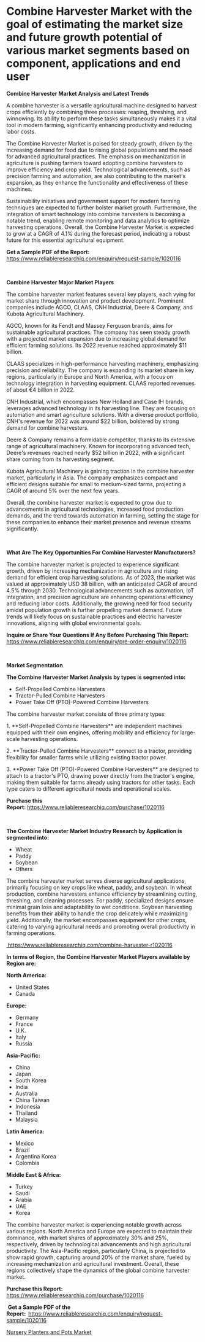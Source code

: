 <p><h1>Combine Harvester Market with the goal of estimating the market size and future growth potential of various market segments based on component, applications and end user</h1></p><p><strong>Combine Harvester Market Analysis and Latest Trends</strong></p>
<p><p>A combine harvester is a versatile agricultural machine designed to harvest crops efficiently by combining three processes: reaping, threshing, and winnowing. Its ability to perform these tasks simultaneously makes it a vital tool in modern farming, significantly enhancing productivity and reducing labor costs.</p><p>The Combine Harvester Market is poised for steady growth, driven by the increasing demand for food due to rising global populations and the need for advanced agricultural practices. The emphasis on mechanization in agriculture is pushing farmers toward adopting combine harvesters to improve efficiency and crop yield. Technological advancements, such as precision farming and automation, are also contributing to the market's expansion, as they enhance the functionality and effectiveness of these machines.</p><p>Sustainability initiatives and government support for modern farming techniques are expected to further bolster market growth. Furthermore, the integration of smart technology into combine harvesters is becoming a notable trend, enabling remote monitoring and data analytics to optimize harvesting operations. Overall, the Combine Harvester Market is expected to grow at a CAGR of 4.1% during the forecast period, indicating a robust future for this essential agricultural equipment.</p></p>
<p><strong>Get a Sample PDF of the Report:&nbsp;</strong> <a href="https://www.reliableresearchiq.com/enquiry/request-sample/1020116?utm_campaign=3136&utm_medium=2&utm_source=Github&utm_content=ia&utm_term=30032025&utm_id=combine-harvester">https://www.reliableresearchiq.com/enquiry/request-sample/1020116</a></p>
<p>&nbsp;</p>
<p><strong>Combine Harvester Major Market Players</strong></p>
<p><p>The combine harvester market features several key players, each vying for market share through innovation and product development. Prominent companies include AGCO, CLAAS, CNH Industrial, Deere & Company, and Kubota Agricultural Machinery.</p><p>AGCO, known for its Fendt and Massey Ferguson brands, aims for sustainable agricultural practices. The company has seen steady growth with a projected market expansion due to increasing global demand for efficient farming solutions. Its 2022 revenue reached approximately $11 billion.</p><p>CLAAS specializes in high-performance harvesting machinery, emphasizing precision and reliability. The company is expanding its market share in key regions, particularly in Europe and North America, with a focus on technology integration in harvesting equipment. CLAAS reported revenues of about €4 billion in 2022.</p><p>CNH Industrial, which encompasses New Holland and Case IH brands, leverages advanced technology in its harvesting line. They are focusing on automation and smart agriculture solutions. With a diverse product portfolio, CNH's revenue for 2022 was around $22 billion, bolstered by strong demand for combine harvesters.</p><p>Deere & Company remains a formidable competitor, thanks to its extensive range of agricultural machinery. Known for incorporating advanced tech, Deere's revenues reached nearly $52 billion in 2022, with a significant share coming from its harvesting segment.</p><p>Kubota Agricultural Machinery is gaining traction in the combine harvester market, particularly in Asia. The company emphasizes compact and efficient designs suitable for small to medium-sized farms, projecting a CAGR of around 5% over the next few years.</p><p>Overall, the combine harvester market is expected to grow due to advancements in agricultural technologies, increased food production demands, and the trend towards automation in farming, setting the stage for these companies to enhance their market presence and revenue streams significantly.</p></p>
<p>&nbsp;</p>
<p><strong>What Are The Key Opportunities For Combine Harvester Manufacturers?</strong></p>
<p><p>The combine harvester market is projected to experience significant growth, driven by increasing mechanization in agriculture and rising demand for efficient crop harvesting solutions. As of 2023, the market was valued at approximately USD 38 billion, with an anticipated CAGR of around 4.5% through 2030. Technological advancements such as automation, IoT integration, and precision agriculture are enhancing operational efficiency and reducing labor costs. Additionally, the growing need for food security amidst population growth is further propelling market demand. Future trends will likely focus on sustainable practices and electric harvester innovations, aligning with global environmental goals.</p></p>
<p><strong>Inquire or Share Your Questions If Any Before Purchasing This Report:</strong> <a href="https://www.reliableresearchiq.com/enquiry/pre-order-enquiry/1020116?utm_campaign=3136&utm_medium=2&utm_source=Github&utm_content=ia&utm_term=30032025&utm_id=combine-harvester">https://www.reliableresearchiq.com/enquiry/pre-order-enquiry/1020116</a></p>
<p>&nbsp;</p>
<p><strong>Market Segmentation</strong></p>
<p><strong>The Combine Harvester Market Analysis by types is segmented into:</strong></p>
<p><ul><li>Self-Propelled Combine Harvesters</li><li>Tractor-Pulled Combine Harvesters</li><li>Power Take Off (PTO)-Powered Combine Harvesters</li></ul></p>
<p><p>The combine harvester market consists of three primary types: </p><p>1. **Self-Propelled Combine Harvesters** are independent machines equipped with their own engines, offering mobility and efficiency for large-scale harvesting operations. </p><p>2. **Tractor-Pulled Combine Harvesters** connect to a tractor, providing flexibility for smaller farms while utilizing existing tractor power. </p><p>3. **Power Take Off (PTO)-Powered Combine Harvesters** are designed to attach to a tractor's PTO, drawing power directly from the tractor's engine, making them suitable for farms already using tractors for other tasks. Each type caters to different agricultural needs and operational scales.</p></p>
<p><strong>Purchase this Report:&nbsp;</strong><a href="https://www.reliableresearchiq.com/purchase/1020116?utm_campaign=3136&utm_medium=2&utm_source=Github&utm_content=ia&utm_term=30032025&utm_id=combine-harvester">https://www.reliableresearchiq.com/purchase/1020116</a></p>
<p>&nbsp;</p>
<p><strong>The Combine Harvester Market Industry Research by Application is segmented into:</strong></p>
<p><ul><li>Wheat</li><li>Paddy</li><li>Soybean</li><li>Others</li></ul></p>
<p><p>The combine harvester market serves diverse agricultural applications, primarily focusing on key crops like wheat, paddy, and soybean. In wheat production, combine harvesters enhance efficiency by streamlining cutting, threshing, and cleaning processes. For paddy, specialized designs ensure minimal grain loss and adaptability to wet conditions. Soybean harvesting benefits from their ability to handle the crop delicately while maximizing yield. Additionally, the market encompasses equipment for other crops, catering to varying agricultural needs and promoting overall productivity in farming operations.</p></p>
<p><a href="https://www.reliableresearchiq.com/combine-harvester-r1020116?utm_campaign=3136&utm_medium=2&utm_source=Github&utm_content=ia&utm_term=30032025&utm_id=combine-harvester">&nbsp;https://www.reliableresearchiq.com/combine-harvester-r1020116</a></p>
<p><strong>In terms of Region, the Combine Harvester Market Players available by Region are:</strong></p>
<p>
    <p> <strong> North America: </strong>
        <ul>
            <li>United States</li>
            <li>Canada</li>
        </ul>
        </p> 
    <p> <strong> Europe: </strong>
        <ul>
            <li>Germany</li>
            <li>France</li>
            <li>U.K.</li>
            <li>Italy</li>
            <li>Russia</li>
        </ul>
        </p> 
    <p> <strong> Asia-Pacific: </strong>
        <ul>
            <li>China</li>
            <li>Japan</li>
            <li>South Korea</li>
            <li>India</li>
            <li>Australia</li>
            <li>China Taiwan</li>
            <li>Indonesia</li>
            <li>Thailand</li>
            <li>Malaysia</li>
        </ul>
        </p> 
    <p> <strong> Latin America: </strong>
        <ul>
            <li>Mexico</li>
            <li>Brazil</li>
            <li>Argentina Korea</li>
            <li>Colombia</li>
        </ul>
        </p> 
    <p> <strong> Middle East & Africa: </strong>
        <ul>
            <li>Turkey</li>
            <li>Saudi</li>
            <li>Arabia</li>
            <li>UAE</li>
            <li>Korea</li>
        </ul>
    </p>
    </p>
<p><p>The combine harvester market is experiencing notable growth across various regions. North America and Europe are expected to maintain their dominance, with market shares of approximately 30% and 25%, respectively, driven by technological advancements and high agricultural productivity. The Asia-Pacific region, particularly China, is projected to show rapid growth, capturing around 20% of the market share, fueled by increasing mechanization and agricultural investment. Overall, these regions collectively shape the dynamics of the global combine harvester market.</p></p>
<p><strong>Purchase this Report: </strong><a href="https://www.reliableresearchiq.com/purchase/1020116?utm_campaign=3136&utm_medium=2&utm_source=Github&utm_content=ia&utm_term=30032025&utm_id=combine-harvester">https://www.reliableresearchiq.com/purchase/1020116</a></p>
<p>&nbsp;<strong>Get a Sample PDF of the Report:&nbsp;&nbsp;</strong><a href="https://www.reliableresearchiq.com/enquiry/request-sample/1020116?utm_campaign=3136&utm_medium=2&utm_source=Github&utm_content=ia&utm_term=30032025&utm_id=combine-harvester">https://www.reliableresearchiq.com/enquiry/request-sample/1020116</a></p>
<p><strong></strong></p>
<p><p><a href="https://github.com/donkalucine10/Market-Research-Report-List-1/blob/main/nursery-planters-and-pots-market.md?utm_campaign=3136&utm_medium=2&utm_source=Github&utm_content=ia&utm_term=30032025&utm_id=combine-harvester">Nursery Planters and Pots Market</a></p></p>